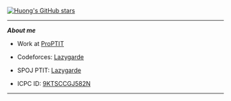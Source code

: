 
[![Huong's GitHub stars](https://github-readme-stats.vercel.app/api?username=Lazygarde&hide=issues&show_icons=true&hide_border=true&theme=tokyonight)](https://github.com/Lazygarde)  

---

***About me***

- Work at [ProPTIT](https://www.facebook.com/clubproptit)

- Codeforces: [Lazygarde](https://codeforces.com/profile/Lazygarde)

- SPOJ PTIT: [Lazygarde](https://www.spoj.com/PTIT/users/angelstarhnl/)

- ICPC ID: [9KTSCCGJ582N](https://icpc.global/ICPCID/9KTSCCGJ582N)

---
